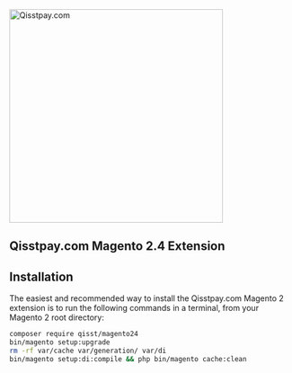 <img src="https://qisstpay.com/images/qisstpayLogoHd.png?2c17eccafe68477653388f509c7037bf" alt="Qisstpay.com" width="380"/>

## Qisstpay.com Magento 2.4 Extension

## Installation
The easiest and recommended way to install the Qisstpay.com Magento 2 extension is to run the following commands in a terminal, from your Magento 2 root directory:

```bash
composer require qisst/magento24
bin/magento setup:upgrade
rm -rf var/cache var/generation/ var/di
bin/magento setup:di:compile && php bin/magento cache:clean